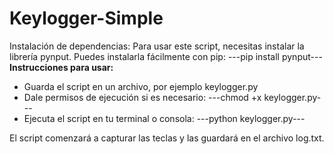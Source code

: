 # Keylogger-Simple

Instalación de dependencias:
Para usar este script, necesitas instalar la librería pynput. Puedes instalarla fácilmente con pip:
---pip install pynput---    
**Instrucciones para usar:**
   - Guarda el script en un archivo, por ejemplo keylogger.py
   - Dale permisos de ejecución si es necesario:
---chmod +x keylogger.py---
   - Ejecuta el script en tu terminal o consola:
---python keylogger.py---


El script comenzará a capturar las teclas y las guardará en el archivo log.txt.

